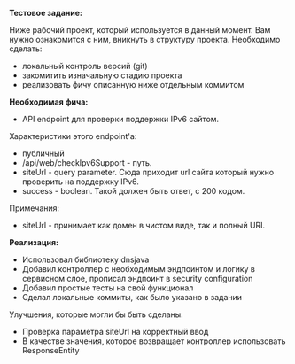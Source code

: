 **Тестовое задание:**

Ниже рабочий проект, который используется в данный момент.
Вам нужно ознакомится с ним, вникнуть в структуру проекта.
Необходимо сделать:
- локальный контроль версий (git)
- закомитить изначальную стадию проекта
- реализовать фичу описанную ниже отдельным коммитом


**Необходимая фича:**
- API endpoint для проверки поддержки IPv6 сайтом.

Характеристики этого endpoint'a:
- публичный
- /api/web/checkIpv6Support - путь.
- siteUrl - query parameter. Сюда приходит url сайта который нужно проверить на поддержку IPv6.
- success - boolean. Такой должен быть ответ, с 200 кодом.

Примечания:
- siteUrl - принимает как домен в чистом виде, так и полный URI.

**Реализация:**
 - Использовал библиотеку dnsjava
 - Добавил контроллер с необходимым эндпоинтом и логику в сервисном слое, прописал эндпоинт в security configuration
 - Добавил простые тесты на свой функционал
 - Сделал локальные коммиты, как было указано в задании
 
Улучшения, которые могли бы быть сделаны:
 - Проверка параметра siteUrl на корректный ввод
 - В качестве значения, которое возвращает контроллер использовать ResponseEntity